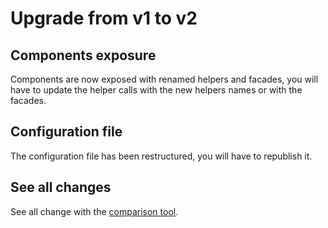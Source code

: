 # Upgrade from v1 to v2

## Components exposure

Components are now exposed with renamed helpers and facades, you will have to update the helper calls with the new helpers names or with the facades.

## Configuration file

The configuration file has been restructured, you will have to republish it.

## See all changes

See all change with the [comparison tool](https://github.com/Okipa/laravel-bootstrap-components/compare/1.0.10...2.0.0).
